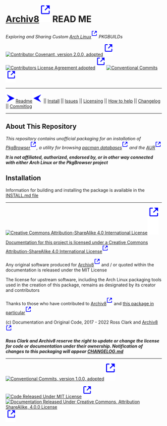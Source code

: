 # [Archiv8][a8]![External Link][ext-link_h1] READ ME

_Exploring and Sharing Custom [Arch Linux][arch]![External Link][ext-link] PKGBUILDs_

[![Contributor Covenant, version 2.0.0, adopted][covenant-badge]][a8-contrib-covenant]![External Link][ext-link_h2] [![Contributors License Agreement adopted][cla-badge]][a8-cla]![External Link][ext-link_h2] [![Conventional Commits][commits-badge]][cc]![External Link][ext-link_h2]

---
![Page Indicator][nav-r-em][Readme](README.md)![Page Indicator][nav-l-em] || [Install](INSTALL.md) || [Issues](ISSUES.md) || [Licensing](LICENSE.md) || [How to help](HOW-TO-HELP.md) || [Changelog](CHANGELOG.md) || [Commitlog](COMMITLOG.md)

---

## About This Repository

_This repository contains unofficial packaging for an installation of [PkgBrowser][ups-pkg]![External Link][ext-link], a utility for browsing [pacman databases][arch-pkgs]![External Link][ext-link] and the [AUR][arch-aur]![External Link][ext-link]_

_**It is not affiliated, authorized, endorsed by, or in other way connected with either Arch Linux or the PkgBrowser project**_

## Installation

Information for building and installing the package is available in the [INSTALL.md file](INSTALL.md)

---

[![Creative Commons Attribution-ShareAlike 4.0 International License][cc-large-badge]][cc-by-sa]![External Link][ext-link_lrg]

[Documentation for this project is licensed under a Creative Commons Attribution-ShareAlike 4.0 International License][cc-by-sa]![External Link][ext-link]

Any original software produced for [Archiv8][a8]![External Link][ext-link] and / or quoted within the documentation is released under the MIT License

The license for upstream software, including the Arch Linux packaging tools used in the creation of this package, remains as designated by its creator and contributors

Thanks to those who have contributed to [Archiv8][a8-contrib-people]![External Link][ext-link] and [this package in particular][a8-contrib-pkg-people]![External Link][ext-link]

(c) Documentation and Original Code, 2017 - 2022 Ross Clark and [Archiv8][a8]![External Link][ext-link]

_**Ross Clark and Archiv8 reserve the right to update or change the license for code or documentation under their ownership.  Notification of changes to this packaging will appear [CHANGELOG.md](CHANGELOG.md)**_

---

[![Conventional Commits, version 1.0.0, adopted][commits-badge]][commits]![External Link][ext-link_h1]

[![Code Released Under MIT License][mit-badge]][mit]![External Link][ext-link_h2] [![Documentation Released Under Creative Commons, Attribution ShareAlike, 4.0.0 License][cc-badge]][cc-terms]![External Link][ext-link_h2]

[cc-badge]: https://img.shields.io/badge/License-CC%20by%20SA%204.0.0-informational.svg
[cc-large-badge]: https://mirrors.creativecommons.org/presskit/buttons/88x31/svg/by-sa.svg
[cla-badge]: https://img.shields.io/badge/Adopted-Contributor%20%20License%20Agreement-brightgreengreen
[changelog-badge]: https://img.shields.io/badge/Keep%20a%20Changelog-1.1.0-informational
[commits-badge]: https://img.shields.io/badge/Conventional%20Commits-1.0.0-yellow.svg
[covenant-badge]: https://img.shields.io/badge/Contributor%20Covenant-2.0.0-informational.svg
[mit-badge]: https://img.shields.io/badge/License-MIT-informational.svg
[semver-badge]: https://img.shields.io/badge/Semantic%20Versioning-2.0.0-informational.svg

[ext-link]: images/ext-link.svg
[ext-link_h1]: images/ext-link_h1.svg
[ext-link_h2]: images/ext-link_h2.svg
[ext-link_lrg]: images/ext-link_lrg.svg

[nav-r-em]: images/arrow-right_emphasis.svg
[nav-l-em]: images/arrow-left_emphasis.svg
[nav-r]: images/arrow-right.svg
[nav-l]: images/arrow-left.svg

[cc-by-sa]: https://creativecommons.org/licenses/by-sa/4.0/
[cc-compat]: http://creativecommons.org/compatiblelicenses
[cc-dev-consider]: https://wiki.creativecommons.org/wiki/Considerations_for_licensors_and_licensees#Considerations_for_licensors
[cc-policies]: http://creativecommons.org/policies
[cc-pub-consider]: https://wiki.creativecommons.org/wiki/Considerations_for_licensors_and_licensees#Considerations_for_licensees
[cc-pub-domain]: https://creativecommons.org/publicdomain/zero/1.0/legalcode
[cc-terms]: http://creativecommons.org/licenses/by-sa/4.0/
[cc]: http://creativecommons.org/

[change]: https://keepachangelog.com
[commits]: https://conventionalcommits.org
[contrib-covenant]: https://osdn.net/projects/pkgbrowser/
[mit]: https://opensource.org/licenses/MIT
[semver]: https://semver.org

[arch]: https://www.archlinux.org/
[arch-aur]: https://aur.archlinux.org/
[arch-pkgs]: https://archlinux.org/packages/
[arch-wiki]: https://wiki.archlinux.org

[a8]: https://archiv8.github.io/
[a8-cc-by-sa]: https://archiv8.github.io/licences/creative-commons
[a8-cla]: https://archiv8.github.io/licenses/contributor-license-agreement
[a8-changelog]: https://archiv8.github.io/contributing/style-guides/conventional-changelog
[a8-commits]: https://archiv8.github.io/contributing/style-guides/conventional-commits
[a8-conduct]: https://archiv8.github.io/community/code-of-conduct
[a8-contrib-covenant]: https://archiv8.github.io/contributing/contributor-covenant
[a8-contrib-people]: https://archiv8.github.io/people
[a8-contrib-pkg-people]: https://github.com/Archiv8/pkgbrowser/people
[a8-docs]: https://archiv8.github.io/docs
[a8-docs-build]: https://archiv8.github.io/docs/build
[a8-docs-install]: https://archiv8.github.io/docs/install
[a8-docs-install]: https://archiv8.github.io/docs/update
[a8-mit]: https://archiv8.github.io/licences/mit
[a8-pkg-src]: https://github.com/Archiv8/pkgbrowser
[a8-projects]: https://github.com/Archiv8

[ups-pkg]: https://osdn.net/projects/pkgbrowser/

[archwiki-aur]: https://wiki.archlinux.org/title/Arch_User_Repository
[archwiki-aur-helpers]: https://wiki.archlinux.org/title/AUR_helpers
[archwiki-aur-tug]: https://wiki.archlinux.org/title/AUR_Trusted_User_Guidelines
[archwiki-buildchroot]: https://wiki.archlinux.org/title/DeveloperWiki:Building_in_a_clean_chroot
[archwiki-chroot]: https://wiki.archlinux.org/title/Chroot
[archwiki-local-repo]: https://wiki.archlinux.org/title/Pacman/Tips_and_tricks#Custom_local_repository
[archwiki-makepkg]: https://wiki.archlinux.org/title/Makepkg
[archwiki-pkg-guidelines]: https://wiki.archlinux.org/title/Arch_package_guidelines
[archwiki-proot]: https://wiki.archlinux.org/title/PRoot

[aur]: https://aur.archlinux.org/

[aurutils-github]: https://github.com/AladW/aurutils
[aurutils-pkg-aur]: https://aur.archlinux.org/packages/aurutils
[aurutils-pkg-a8]: https://github.com/Archiv8/aurutils

[fakechroot-pkg]: https://archlinux.org/packages/extra/x86_64/fakechroot/
[fakechroot-github]: https://github.com/dex4er/fakechroot
[fakechroot-wiki]: https://github.com/dex4er/fakechroot/wiki

[proot-pkg-aur]: https://aur.archlinux.org/packages/proot/
[proot-pkg-a8]: https://github.com/Archiv8/proot/
[proot-github]: https://github.com/proot-me/proot
[proot-help]: https://proot-me.github.io/
